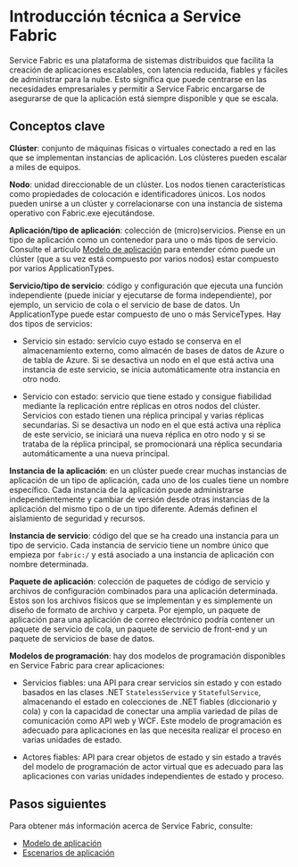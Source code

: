 <properties
   pageTitle="Introducción técnica"
	description="Introducción técnica a Service Fabric. Explica los conceptos claves y la introducción a la arquitectura"
	services="service-fabric"
	documentationCenter=".net"
	authors="msfussell"
	manager="timlt"
	editor="chackdan;subramar"/>

<tags
   ms.service="service-fabric"
	ms.devlang="dotnet"
	ms.topic="article"
	ms.tgt_pltfrm="NA"
	ms.workload="NA"
	ms.date="08/25/2015"
	ms.author="mfussell"/>

# Introducción técnica a Service Fabric

Service Fabric es una plataforma de sistemas distribuidos que facilita la creación de aplicaciones escalables, con latencia reducida, fiables y fáciles de administrar para la nube. Esto significa que puede centrarse en las necesidades empresariales y permitir a Service Fabric encargarse de asegurarse de que la aplicación está siempre disponible y que se escala.

## Conceptos clave

**Clúster**: conjunto de máquinas físicas o virtuales conectado a red en las que se implementan instancias de aplicación. Los clústeres pueden escalar a miles de equipos.

**Nodo**: unidad direccionable de un clúster. Los nodos tienen características como propiedades de colocación e identificadores únicos. Los nodos pueden unirse a un clúster y correlacionarse con una instancia de sistema operativo con Fabric.exe ejecutándose.

**Aplicación/tipo de aplicación**: colección de (micro)servicios. Piense en un tipo de aplicación como un contenedor para uno o más tipos de servicio. Consulte el artículo [Modelo de aplicación](service-fabric-application-model.md) para entender cómo puede un clúster (que a su vez está compuesto por varios nodos) estar compuesto por varios ApplicationTypes.

**Servicio/tipo de servicio**: código y configuración que ejecuta una función independiente (puede iniciar y ejecutarse de forma independiente), por ejemplo, un servicio de cola o el servicio de base de datos. Un ApplicationType puede estar compuesto de uno o más ServiceTypes. Hay dos tipos de servicios:

- Servicio sin estado: servicio cuyo estado se conserva en el almacenamiento externo, como almacén de bases de datos de Azure o de tabla de Azure. Si se desactiva un nodo en el que está activa una instancia de este servicio, se inicia automáticamente otra instancia en otro nodo.

- Servicio con estado: servicio que tiene estado y consigue fiabilidad mediante la replicación entre réplicas en otros nodos del clúster. Servicios con estado tienen una réplica principal y varias réplicas secundarias. Si se desactiva un nodo en el que está activa una réplica de este servicio, se iniciará una nueva réplica en otro nodo y si se trataba de la réplica principal, se promocionará una réplica secundaria automáticamente a una nueva principal.

**Instancia de la aplicación**: en un clúster puede crear muchas instancias de aplicación de un tipo de aplicación, cada uno de los cuales tiene un nombre específico. Cada instancia de la aplicación puede administrarse independientemente y cambiar de versión desde otras instancias de la aplicación del mismo tipo o de un tipo diferente. Además definen el aislamiento de seguridad y recursos.

**Instancia de servicio**: código del que se ha creado una instancia para un tipo de servicio. Cada instancia de servicio tiene un nombre único que empieza por `fabric:/` y está asociado a una instancia de aplicación con nombre determinada.

**Paquete de aplicación**: colección de paquetes de código de servicio y archivos de configuración combinados para una aplicación determinada. Estos son los archivos físicos que se implementan y es simplemente un diseño de formato de archivo y carpeta. Por ejemplo, un paquete de aplicación para una aplicación de correo electrónico podría contener un paquete de servicio de cola, un paquete de servicio de front-end y un paquete de servicios de base de datos.

**Modelos de programación**: hay dos modelos de programación disponibles en Service Fabric para crear aplicaciones:

- Servicios fiables: una API para crear servicios sin estado y con estado basados en las clases .NET `StatelessService` y `StatefulService`, almacenando el estado en colecciones de .NET fiables (diccionario y cola) y con la capacidad de conectar una amplia variedad de pilas de comunicación como API web y WCF. Este modelo de programación es adecuado para aplicaciones en las que necesita realizar el proceso en varias unidades de estado.

- Actores fiables: API para crear objetos de estado y sin estado a través del modelo de programación de actor virtual que es adecuado para las aplicaciones con varias unidades independientes de estado y proceso.

<!--Every topic should have next steps and links to the next logical set of content to keep the customer engaged-->
## Pasos siguientes
Para obtener más información acerca de Service Fabric, consulte:

- [Modelo de aplicación](service-fabric-application-model.md)
- [Escenarios de aplicación](service-fabric-application-scenarios.md)
 

<!---HONumber=August15_HO9-->